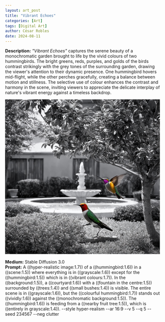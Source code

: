 ```yaml
---
layout: art_post
title: "Vibrant Echoes"
categories: [Art]
tags: [Digital Art]
author: César Robles
date: 2024-08-11
---
```

**Description:** *"Vibrant Echoes"* captures the serene beauty of a monochromatic garden brought to life by the vivid colours of two hummingbirds. The bright greens, reds, purples, and golds of the birds contrast strikingly with the grey tones of the surrounding garden, drawing the viewer's attention to their dynamic presence. One hummingbird hovers mid-flight, while the other perches gracefully, creating a balance between motion and stillness. The selective use of colour enhances the contrast and harmony in the scene, inviting viewers to appreciate the delicate interplay of nature's vibrant energy against a timeless backdrop.

![Vibrant Echoes](/imag/digital_art/vibrant_echoes.jpg)

**Medium:** Stable Diffusion 3.0\
**Prompt:** A ((hyper-realistic image:1.7)) of a ((hummingbird:1.6)) in a ((scene:1.5)) where everything is in ((grayscale:1.6)) except for the ((hummingbird:1.5)) which is in ((vibrant colours:1.7)). In the ((background:1.5)), a ((courtyard:1.6)) with a ((fountain in the centre:1.5)) surrounded by ((trees:1.4)) and ((small bushes:1.4)) is visible. The entire scene is in ((grayscale:1.6)), but the ((colourful hummingbird:1.7)) stands out ((vividly:1.6)) against the ((monochromatic background:1.5)). The ((hummingbird:1.6)) is feeding from a ((nearby fruit tree:1.5)), which is ((entirely in grayscale:1.4)). --style hyper-realism --ar 16:9 --v 5 --q 5 --seed 234567 --neg clutter